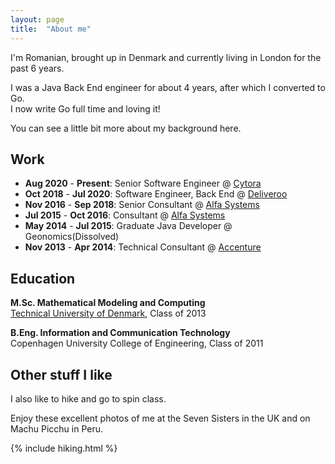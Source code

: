 ```yaml
---
layout: page
title:  "About me"
---
```


I'm Romanian, brought up in Denmark and currently living in London for the past 6 years.

I was a Java Back End engineer for about 4 years, after which I converted to Go. <br />
I now write Go full time and loving it!

You can see a little bit more about my background here.

## Work

- **Aug 2020** - **Present**: Senior Software Engineer @ [Cytora](https://cytora.com/)
- **Oct 2018** - **Jul 2020**: Software Engineer, Back End @ [Deliveroo](https://deliveroo.com/)
- **Nov 2016** - **Sep 2018**: Senior Consultant @ [Alfa Systems](https://alfasystems.com/)
- **Jul 2015** - **Oct 2016**: Consultant @ [Alfa Systems](https://alfasystems.com/)
- **May 2014** - **Jul 2015**: Graduate Java Developer @ Geonomics(Dissolved)
- **Nov 2013** - **Apr 2014**: Technical Consultant @ [Accenture](https://www.accenture.co)

## Education

**M.Sc. Mathematical Modeling and Computing** <br />
[Technical University of Denmark](https://www.dtu.dk/english), Class of 2013


**B.Eng. Information and Communication Technology** <br />
Copenhagen University College of Engineering, Class of 2011

## Other stuff I like

I also like to hike and go to spin class. 

Enjoy these excellent photos of me at the Seven Sisters in the UK and on Machu Picchu in Peru.

<div> {% include hiking.html %}</div>
